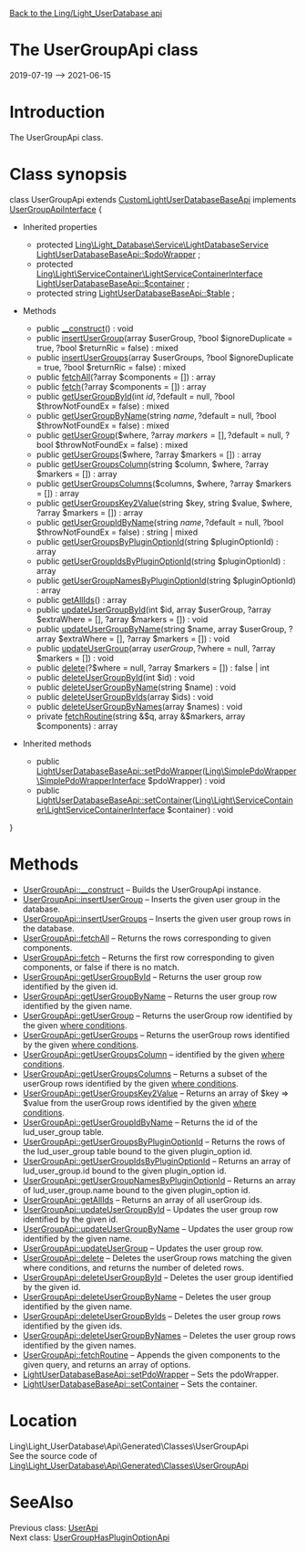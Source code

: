 [Back to the Ling/Light_UserDatabase api](https://github.com/lingtalfi/Light_UserDatabase/blob/master/doc/api/Ling/Light_UserDatabase.md)



The UserGroupApi class
================
2019-07-19 --> 2021-06-15






Introduction
============

The UserGroupApi class.



Class synopsis
==============


class <span class="pl-k">UserGroupApi</span> extends [CustomLightUserDatabaseBaseApi](https://github.com/lingtalfi/Light_UserDatabase/blob/master/doc/api/Ling/Light_UserDatabase/Api/Custom/Classes/CustomLightUserDatabaseBaseApi.md) implements [UserGroupApiInterface](https://github.com/lingtalfi/Light_UserDatabase/blob/master/doc/api/Ling/Light_UserDatabase/Api/Generated/Interfaces/UserGroupApiInterface.md) {

- Inherited properties
    - protected [Ling\Light_Database\Service\LightDatabaseService](https://github.com/lingtalfi/Light_Database/blob/master/doc/api/Ling/Light_Database/Service/LightDatabaseService.md) [LightUserDatabaseBaseApi::$pdoWrapper](#property-pdoWrapper) ;
    - protected [Ling\Light\ServiceContainer\LightServiceContainerInterface](https://github.com/lingtalfi/Light/blob/master/doc/api/Ling/Light/ServiceContainer/LightServiceContainerInterface.md) [LightUserDatabaseBaseApi::$container](#property-container) ;
    - protected string [LightUserDatabaseBaseApi::$table](#property-table) ;

- Methods
    - public [__construct](https://github.com/lingtalfi/Light_UserDatabase/blob/master/doc/api/Ling/Light_UserDatabase/Api/Generated/Classes/UserGroupApi/__construct.md)() : void
    - public [insertUserGroup](https://github.com/lingtalfi/Light_UserDatabase/blob/master/doc/api/Ling/Light_UserDatabase/Api/Generated/Classes/UserGroupApi/insertUserGroup.md)(array $userGroup, ?bool $ignoreDuplicate = true, ?bool $returnRic = false) : mixed
    - public [insertUserGroups](https://github.com/lingtalfi/Light_UserDatabase/blob/master/doc/api/Ling/Light_UserDatabase/Api/Generated/Classes/UserGroupApi/insertUserGroups.md)(array $userGroups, ?bool $ignoreDuplicate = true, ?bool $returnRic = false) : mixed
    - public [fetchAll](https://github.com/lingtalfi/Light_UserDatabase/blob/master/doc/api/Ling/Light_UserDatabase/Api/Generated/Classes/UserGroupApi/fetchAll.md)(?array $components = []) : array
    - public [fetch](https://github.com/lingtalfi/Light_UserDatabase/blob/master/doc/api/Ling/Light_UserDatabase/Api/Generated/Classes/UserGroupApi/fetch.md)(?array $components = []) : array
    - public [getUserGroupById](https://github.com/lingtalfi/Light_UserDatabase/blob/master/doc/api/Ling/Light_UserDatabase/Api/Generated/Classes/UserGroupApi/getUserGroupById.md)(int $id, ?$default = null, ?bool $throwNotFoundEx = false) : mixed
    - public [getUserGroupByName](https://github.com/lingtalfi/Light_UserDatabase/blob/master/doc/api/Ling/Light_UserDatabase/Api/Generated/Classes/UserGroupApi/getUserGroupByName.md)(string $name, ?$default = null, ?bool $throwNotFoundEx = false) : mixed
    - public [getUserGroup](https://github.com/lingtalfi/Light_UserDatabase/blob/master/doc/api/Ling/Light_UserDatabase/Api/Generated/Classes/UserGroupApi/getUserGroup.md)($where, ?array $markers = [], ?$default = null, ?bool $throwNotFoundEx = false) : mixed
    - public [getUserGroups](https://github.com/lingtalfi/Light_UserDatabase/blob/master/doc/api/Ling/Light_UserDatabase/Api/Generated/Classes/UserGroupApi/getUserGroups.md)($where, ?array $markers = []) : array
    - public [getUserGroupsColumn](https://github.com/lingtalfi/Light_UserDatabase/blob/master/doc/api/Ling/Light_UserDatabase/Api/Generated/Classes/UserGroupApi/getUserGroupsColumn.md)(string $column, $where, ?array $markers = []) : array
    - public [getUserGroupsColumns](https://github.com/lingtalfi/Light_UserDatabase/blob/master/doc/api/Ling/Light_UserDatabase/Api/Generated/Classes/UserGroupApi/getUserGroupsColumns.md)($columns, $where, ?array $markers = []) : array
    - public [getUserGroupsKey2Value](https://github.com/lingtalfi/Light_UserDatabase/blob/master/doc/api/Ling/Light_UserDatabase/Api/Generated/Classes/UserGroupApi/getUserGroupsKey2Value.md)(string $key, string $value, $where, ?array $markers = []) : array
    - public [getUserGroupIdByName](https://github.com/lingtalfi/Light_UserDatabase/blob/master/doc/api/Ling/Light_UserDatabase/Api/Generated/Classes/UserGroupApi/getUserGroupIdByName.md)(string $name, ?$default = null, ?bool $throwNotFoundEx = false) : string | mixed
    - public [getUserGroupsByPluginOptionId](https://github.com/lingtalfi/Light_UserDatabase/blob/master/doc/api/Ling/Light_UserDatabase/Api/Generated/Classes/UserGroupApi/getUserGroupsByPluginOptionId.md)(string $pluginOptionId) : array
    - public [getUserGroupIdsByPluginOptionId](https://github.com/lingtalfi/Light_UserDatabase/blob/master/doc/api/Ling/Light_UserDatabase/Api/Generated/Classes/UserGroupApi/getUserGroupIdsByPluginOptionId.md)(string $pluginOptionId) : array
    - public [getUserGroupNamesByPluginOptionId](https://github.com/lingtalfi/Light_UserDatabase/blob/master/doc/api/Ling/Light_UserDatabase/Api/Generated/Classes/UserGroupApi/getUserGroupNamesByPluginOptionId.md)(string $pluginOptionId) : array
    - public [getAllIds](https://github.com/lingtalfi/Light_UserDatabase/blob/master/doc/api/Ling/Light_UserDatabase/Api/Generated/Classes/UserGroupApi/getAllIds.md)() : array
    - public [updateUserGroupById](https://github.com/lingtalfi/Light_UserDatabase/blob/master/doc/api/Ling/Light_UserDatabase/Api/Generated/Classes/UserGroupApi/updateUserGroupById.md)(int $id, array $userGroup, ?array $extraWhere = [], ?array $markers = []) : void
    - public [updateUserGroupByName](https://github.com/lingtalfi/Light_UserDatabase/blob/master/doc/api/Ling/Light_UserDatabase/Api/Generated/Classes/UserGroupApi/updateUserGroupByName.md)(string $name, array $userGroup, ?array $extraWhere = [], ?array $markers = []) : void
    - public [updateUserGroup](https://github.com/lingtalfi/Light_UserDatabase/blob/master/doc/api/Ling/Light_UserDatabase/Api/Generated/Classes/UserGroupApi/updateUserGroup.md)(array $userGroup, ?$where = null, ?array $markers = []) : void
    - public [delete](https://github.com/lingtalfi/Light_UserDatabase/blob/master/doc/api/Ling/Light_UserDatabase/Api/Generated/Classes/UserGroupApi/delete.md)(?$where = null, ?array $markers = []) : false | int
    - public [deleteUserGroupById](https://github.com/lingtalfi/Light_UserDatabase/blob/master/doc/api/Ling/Light_UserDatabase/Api/Generated/Classes/UserGroupApi/deleteUserGroupById.md)(int $id) : void
    - public [deleteUserGroupByName](https://github.com/lingtalfi/Light_UserDatabase/blob/master/doc/api/Ling/Light_UserDatabase/Api/Generated/Classes/UserGroupApi/deleteUserGroupByName.md)(string $name) : void
    - public [deleteUserGroupByIds](https://github.com/lingtalfi/Light_UserDatabase/blob/master/doc/api/Ling/Light_UserDatabase/Api/Generated/Classes/UserGroupApi/deleteUserGroupByIds.md)(array $ids) : void
    - public [deleteUserGroupByNames](https://github.com/lingtalfi/Light_UserDatabase/blob/master/doc/api/Ling/Light_UserDatabase/Api/Generated/Classes/UserGroupApi/deleteUserGroupByNames.md)(array $names) : void
    - private [fetchRoutine](https://github.com/lingtalfi/Light_UserDatabase/blob/master/doc/api/Ling/Light_UserDatabase/Api/Generated/Classes/UserGroupApi/fetchRoutine.md)(string &$q, array &$markers, array $components) : array

- Inherited methods
    - public [LightUserDatabaseBaseApi::setPdoWrapper](https://github.com/lingtalfi/Light_UserDatabase/blob/master/doc/api/Ling/Light_UserDatabase/Api/Generated/Classes/LightUserDatabaseBaseApi/setPdoWrapper.md)([Ling\SimplePdoWrapper\SimplePdoWrapperInterface](https://github.com/lingtalfi/SimplePdoWrapper/blob/master/doc/api/Ling/SimplePdoWrapper/SimplePdoWrapperInterface.md) $pdoWrapper) : void
    - public [LightUserDatabaseBaseApi::setContainer](https://github.com/lingtalfi/Light_UserDatabase/blob/master/doc/api/Ling/Light_UserDatabase/Api/Generated/Classes/LightUserDatabaseBaseApi/setContainer.md)([Ling\Light\ServiceContainer\LightServiceContainerInterface](https://github.com/lingtalfi/Light/blob/master/doc/api/Ling/Light/ServiceContainer/LightServiceContainerInterface.md) $container) : void

}






Methods
==============

- [UserGroupApi::__construct](https://github.com/lingtalfi/Light_UserDatabase/blob/master/doc/api/Ling/Light_UserDatabase/Api/Generated/Classes/UserGroupApi/__construct.md) &ndash; Builds the UserGroupApi instance.
- [UserGroupApi::insertUserGroup](https://github.com/lingtalfi/Light_UserDatabase/blob/master/doc/api/Ling/Light_UserDatabase/Api/Generated/Classes/UserGroupApi/insertUserGroup.md) &ndash; Inserts the given user group in the database.
- [UserGroupApi::insertUserGroups](https://github.com/lingtalfi/Light_UserDatabase/blob/master/doc/api/Ling/Light_UserDatabase/Api/Generated/Classes/UserGroupApi/insertUserGroups.md) &ndash; Inserts the given user group rows in the database.
- [UserGroupApi::fetchAll](https://github.com/lingtalfi/Light_UserDatabase/blob/master/doc/api/Ling/Light_UserDatabase/Api/Generated/Classes/UserGroupApi/fetchAll.md) &ndash; Returns the rows corresponding to given components.
- [UserGroupApi::fetch](https://github.com/lingtalfi/Light_UserDatabase/blob/master/doc/api/Ling/Light_UserDatabase/Api/Generated/Classes/UserGroupApi/fetch.md) &ndash; Returns the first row corresponding to given components, or false if there is no match.
- [UserGroupApi::getUserGroupById](https://github.com/lingtalfi/Light_UserDatabase/blob/master/doc/api/Ling/Light_UserDatabase/Api/Generated/Classes/UserGroupApi/getUserGroupById.md) &ndash; Returns the user group row identified by the given id.
- [UserGroupApi::getUserGroupByName](https://github.com/lingtalfi/Light_UserDatabase/blob/master/doc/api/Ling/Light_UserDatabase/Api/Generated/Classes/UserGroupApi/getUserGroupByName.md) &ndash; Returns the user group row identified by the given name.
- [UserGroupApi::getUserGroup](https://github.com/lingtalfi/Light_UserDatabase/blob/master/doc/api/Ling/Light_UserDatabase/Api/Generated/Classes/UserGroupApi/getUserGroup.md) &ndash; Returns the userGroup row identified by the given [where conditions](https://github.com/lingtalfi/SimplePdoWrapper#the-where-conditions).
- [UserGroupApi::getUserGroups](https://github.com/lingtalfi/Light_UserDatabase/blob/master/doc/api/Ling/Light_UserDatabase/Api/Generated/Classes/UserGroupApi/getUserGroups.md) &ndash; Returns the userGroup rows identified by the given [where conditions](https://github.com/lingtalfi/SimplePdoWrapper#the-where-conditions).
- [UserGroupApi::getUserGroupsColumn](https://github.com/lingtalfi/Light_UserDatabase/blob/master/doc/api/Ling/Light_UserDatabase/Api/Generated/Classes/UserGroupApi/getUserGroupsColumn.md) &ndash; identified by the given [where conditions](https://github.com/lingtalfi/SimplePdoWrapper#the-where-conditions).
- [UserGroupApi::getUserGroupsColumns](https://github.com/lingtalfi/Light_UserDatabase/blob/master/doc/api/Ling/Light_UserDatabase/Api/Generated/Classes/UserGroupApi/getUserGroupsColumns.md) &ndash; Returns a subset of the userGroup rows identified by the given [where conditions](https://github.com/lingtalfi/SimplePdoWrapper#the-where-conditions).
- [UserGroupApi::getUserGroupsKey2Value](https://github.com/lingtalfi/Light_UserDatabase/blob/master/doc/api/Ling/Light_UserDatabase/Api/Generated/Classes/UserGroupApi/getUserGroupsKey2Value.md) &ndash; Returns an array of $key => $value from the userGroup rows identified by the given [where conditions](https://github.com/lingtalfi/SimplePdoWrapper#the-where-conditions).
- [UserGroupApi::getUserGroupIdByName](https://github.com/lingtalfi/Light_UserDatabase/blob/master/doc/api/Ling/Light_UserDatabase/Api/Generated/Classes/UserGroupApi/getUserGroupIdByName.md) &ndash; Returns the id of the lud_user_group table.
- [UserGroupApi::getUserGroupsByPluginOptionId](https://github.com/lingtalfi/Light_UserDatabase/blob/master/doc/api/Ling/Light_UserDatabase/Api/Generated/Classes/UserGroupApi/getUserGroupsByPluginOptionId.md) &ndash; Returns the rows of the lud_user_group table bound to the given plugin_option id.
- [UserGroupApi::getUserGroupIdsByPluginOptionId](https://github.com/lingtalfi/Light_UserDatabase/blob/master/doc/api/Ling/Light_UserDatabase/Api/Generated/Classes/UserGroupApi/getUserGroupIdsByPluginOptionId.md) &ndash; Returns an array of lud_user_group.id bound to the given plugin_option id.
- [UserGroupApi::getUserGroupNamesByPluginOptionId](https://github.com/lingtalfi/Light_UserDatabase/blob/master/doc/api/Ling/Light_UserDatabase/Api/Generated/Classes/UserGroupApi/getUserGroupNamesByPluginOptionId.md) &ndash; Returns an array of lud_user_group.name bound to the given plugin_option id.
- [UserGroupApi::getAllIds](https://github.com/lingtalfi/Light_UserDatabase/blob/master/doc/api/Ling/Light_UserDatabase/Api/Generated/Classes/UserGroupApi/getAllIds.md) &ndash; Returns an array of all userGroup ids.
- [UserGroupApi::updateUserGroupById](https://github.com/lingtalfi/Light_UserDatabase/blob/master/doc/api/Ling/Light_UserDatabase/Api/Generated/Classes/UserGroupApi/updateUserGroupById.md) &ndash; Updates the user group row identified by the given id.
- [UserGroupApi::updateUserGroupByName](https://github.com/lingtalfi/Light_UserDatabase/blob/master/doc/api/Ling/Light_UserDatabase/Api/Generated/Classes/UserGroupApi/updateUserGroupByName.md) &ndash; Updates the user group row identified by the given name.
- [UserGroupApi::updateUserGroup](https://github.com/lingtalfi/Light_UserDatabase/blob/master/doc/api/Ling/Light_UserDatabase/Api/Generated/Classes/UserGroupApi/updateUserGroup.md) &ndash; Updates the user group row.
- [UserGroupApi::delete](https://github.com/lingtalfi/Light_UserDatabase/blob/master/doc/api/Ling/Light_UserDatabase/Api/Generated/Classes/UserGroupApi/delete.md) &ndash; Deletes the userGroup rows matching the given where conditions, and returns the number of deleted rows.
- [UserGroupApi::deleteUserGroupById](https://github.com/lingtalfi/Light_UserDatabase/blob/master/doc/api/Ling/Light_UserDatabase/Api/Generated/Classes/UserGroupApi/deleteUserGroupById.md) &ndash; Deletes the user group identified by the given id.
- [UserGroupApi::deleteUserGroupByName](https://github.com/lingtalfi/Light_UserDatabase/blob/master/doc/api/Ling/Light_UserDatabase/Api/Generated/Classes/UserGroupApi/deleteUserGroupByName.md) &ndash; Deletes the user group identified by the given name.
- [UserGroupApi::deleteUserGroupByIds](https://github.com/lingtalfi/Light_UserDatabase/blob/master/doc/api/Ling/Light_UserDatabase/Api/Generated/Classes/UserGroupApi/deleteUserGroupByIds.md) &ndash; Deletes the user group rows identified by the given ids.
- [UserGroupApi::deleteUserGroupByNames](https://github.com/lingtalfi/Light_UserDatabase/blob/master/doc/api/Ling/Light_UserDatabase/Api/Generated/Classes/UserGroupApi/deleteUserGroupByNames.md) &ndash; Deletes the user group rows identified by the given names.
- [UserGroupApi::fetchRoutine](https://github.com/lingtalfi/Light_UserDatabase/blob/master/doc/api/Ling/Light_UserDatabase/Api/Generated/Classes/UserGroupApi/fetchRoutine.md) &ndash; Appends the given components to the given query, and returns an array of options.
- [LightUserDatabaseBaseApi::setPdoWrapper](https://github.com/lingtalfi/Light_UserDatabase/blob/master/doc/api/Ling/Light_UserDatabase/Api/Generated/Classes/LightUserDatabaseBaseApi/setPdoWrapper.md) &ndash; Sets the pdoWrapper.
- [LightUserDatabaseBaseApi::setContainer](https://github.com/lingtalfi/Light_UserDatabase/blob/master/doc/api/Ling/Light_UserDatabase/Api/Generated/Classes/LightUserDatabaseBaseApi/setContainer.md) &ndash; Sets the container.





Location
=============
Ling\Light_UserDatabase\Api\Generated\Classes\UserGroupApi<br>
See the source code of [Ling\Light_UserDatabase\Api\Generated\Classes\UserGroupApi](https://github.com/lingtalfi/Light_UserDatabase/blob/master/Api/Generated/Classes/UserGroupApi.php)



SeeAlso
==============
Previous class: [UserApi](https://github.com/lingtalfi/Light_UserDatabase/blob/master/doc/api/Ling/Light_UserDatabase/Api/Generated/Classes/UserApi.md)<br>Next class: [UserGroupHasPluginOptionApi](https://github.com/lingtalfi/Light_UserDatabase/blob/master/doc/api/Ling/Light_UserDatabase/Api/Generated/Classes/UserGroupHasPluginOptionApi.md)<br>
